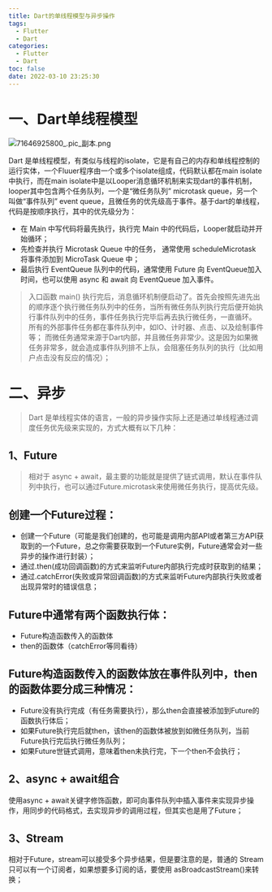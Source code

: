 ```yaml
---
title: Dart的单线程模型与异步操作
tags:
  - Flutter
  - Dart
categories:
  - Flutter
  - Dart
toc: false
date: 2022-03-10 23:25:30
---
```


# 一、Dart单线程模型

![71646925800_.pic_副本.png](/images/2022/03/10/225f70d4-852a-48fc-b7b9-a055cf9104e4.png)

Dart 是单线程模型，有类似与线程的isolate，它是有自己的内存和单线程控制的运行实体，一个Fluuer程序由一个或多个isolate组成，代码默认都在main isolate中执行，而在main isolate中是以Looper消息循环机制来实现dart的事件机制，looper其中包含两个任务队列，一个是“微任务队列” microtask queue，另一个叫做“事件队列” event queue，且微任务的优先级高于事件。基于dart的单线程，代码是按顺序执行，其中的优先级分为：
 - 在 Main 中写代码将最先执行，执行完 Main 中的代码后，Looper就启动并开始循环；
 - 先检查并执行 Microtask Queue 中的任务， 通常使用 scheduleMicrotask 将事件添加到 MicroTask Queue 中；
 - 最后执行 EventQueue 队列中的代码，通常使用 Future 向 EventQueue加入时间，也可以使用 async 和 await 向 EventQueue 加入事件。

> 入口函数 main() 执行完后，消息循环机制便启动了。首先会按照先进先出的顺序逐个执行微任务队列中的任务，当所有微任务队列执行完后便开始执行事件队列中的任务，事件任务执行完毕后再去执行微任务，一直循环。
所有的外部事件任务都在事件队列中，如IO、计时器、点击、以及绘制事件等；
而微任务通常来源于Dart内部，并且微任务非常少。这是因为如果微任务非常多，就会造成事件队列排不上队，会阻塞任务队列的执行（比如用户点击没有反应的情况）；

# 二、异步
> Dart 是单线程实体的语言，一般的异步操作实际上还是通过单线程通过调度任务优先级来实现的，方式大概有以下几种：

## 1、Future
> 相对于 async + await，最主要的功能就是提供了链式调用，默认在事件队列中执行，也可以通过Future.microtask来使用微任务执行，提高优先级。

## 创建一个Future过程：

- 创建一个Future（可能是我们创建的，也可能是调用内部API或者第三方API获取到的一个Future，总之你需要获取到一个Future实例，Future通常会对一些异步的操作进行封装）；
- 通过.then(成功回调函数)的方式来监听Future内部执行完成时获取到的结果；
- 通过.catchError(失败或异常回调函数)的方式来监听Future内部执行失败或者出现异常时的错误信息；

## Future中通常有两个函数执行体：
- Future构造函数传入的函数体
- then的函数体（catchError等同看待）

## Future构造函数传入的函数体放在事件队列中，then的函数体要分成三种情况：
- Future没有执行完成（有任务需要执行），那么then会直接被添加到Future的函数执行体后；
- 如果Future执行完后就then，该then的函数体被放到如微任务队列，当前Future执行完后执行微任务队列；
- 如果Future世链式调用，意味着then未执行完，下一个then不会执行；

## 2、async + await组合
使用async + await关键字修饰函数，即可向事件队列中插入事件来实现异步操作，用同步的代码格式，去实现异步的调用过程，但其实也是用了Future；

## 3、Stream
相对于Future，stream可以接受多个异步结果，但是要注意的是，普通的 Stream 只可以有一个订阅者，如果想要多订阅的话，要使用 asBroadcastStream()来转换；